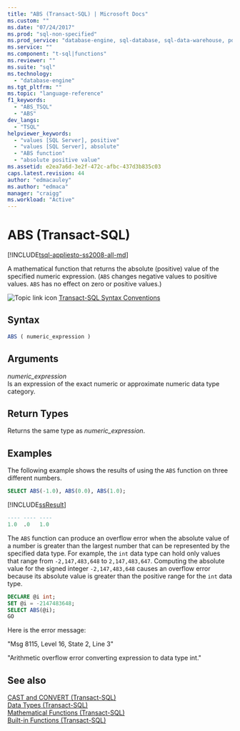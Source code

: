```yaml
---
title: "ABS (Transact-SQL) | Microsoft Docs"
ms.custom: ""
ms.date: "07/24/2017"
ms.prod: "sql-non-specified"
ms.prod_service: "database-engine, sql-database, sql-data-warehouse, pdw"
ms.service: ""
ms.component: "t-sql|functions"
ms.reviewer: ""
ms.suite: "sql"
ms.technology: 
  - "database-engine"
ms.tgt_pltfrm: ""
ms.topic: "language-reference"
f1_keywords: 
  - "ABS_TSQL"
  - "ABS"
dev_langs: 
  - "TSQL"
helpviewer_keywords: 
  - "values [SQL Server], positive"
  - "values [SQL Server], absolute"
  - "ABS function"
  - "absolute positive value"
ms.assetid: e2ea7a6d-3e2f-472c-afbc-437d3b835c03
caps.latest.revision: 44
author: "edmacauley"
ms.author: "edmaca"
manager: "craigg"
ms.workload: "Active"
---
```

# ABS (Transact-SQL)
[!INCLUDE[tsql-appliesto-ss2008-all-md](../../includes/tsql-appliesto-ss2008-all-md.md)]

A mathematical function that returns the absolute (positive) value of the specified numeric expression. (`ABS` changes negative values to positive values. `ABS` has no effect on zero or positive values.)
  
![Topic link icon](../../database-engine/configure-windows/media/topic-link.gif "Topic link icon") [Transact-SQL Syntax Conventions](../../t-sql/language-elements/transact-sql-syntax-conventions-transact-sql.md)
  
## Syntax  
  
```sql
ABS ( numeric_expression )  
```  
  
## Arguments  
*numeric_expression*  
Is an expression of the exact numeric or approximate numeric data type category.
  
## Return Types  
Returns the same type as *numeric_expression*.
  
## Examples  
The following example shows the results of using the `ABS` function on three different numbers.
  
```sql
SELECT ABS(-1.0), ABS(0.0), ABS(1.0);  
```  
  
[!INCLUDE[ssResult](../../includes/ssresult-md.md)]
  
```sql
---- ---- ----  
1.0  .0   1.0  
```  
  
The `ABS` function can produce an overflow error when the absolute value of a number is greater than the largest number that can be represented by the specified data type. For example, the `int` data type can hold only values that range from `-2,147,483,648` to `2,147,483,647`. Computing the absolute value for the signed integer `-2,147,483,648` causes an overflow error because its absolute value is greater than the positive range for the `int` data type.
  
```sql
DECLARE @i int;  
SET @i = -2147483648;  
SELECT ABS(@i);  
GO  
```  
  
Here is the error message:
  
"Msg 8115, Level 16, State 2, Line 3"
  
"Arithmetic overflow error converting expression to data type int."

  
## See also
[CAST and CONVERT &#40;Transact-SQL&#41;](../../t-sql/functions/cast-and-convert-transact-sql.md)  
[Data Types &#40;Transact-SQL&#41;](../../t-sql/data-types/data-types-transact-sql.md)  
[Mathematical Functions &#40;Transact-SQL&#41;](../../t-sql/functions/mathematical-functions-transact-sql.md)  
[Built-in Functions &#40;Transact-SQL&#41;](../../t-sql/functions/functions.md)
  
  


